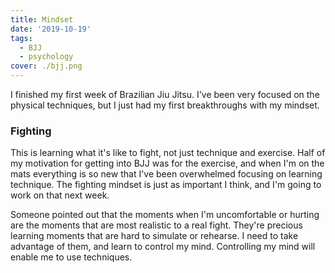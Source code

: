 ```yaml
---
title: Mindset
date: '2019-10-19'
tags:
  - BJJ
  - psychology
cover: ./bjj.png
---
```


I finished my first week of Brazilian Jiu Jitsu. I've been very focused on the physical techniques, but I just had my first breakthroughs with my mindset.

<!-- endexcerpt -->

### Fighting

This is learning what it's like to fight, not just technique and exercise. Half of my motivation for getting into BJJ was for the exercise, and when I'm on the mats everything is so new that I've been overwhelmed focusing on learning technique. The fighting mindset is just as important I think, and I'm going to work on that next week.

Someone pointed out that the moments when I'm uncomfortable or hurting are the moments that are most realistic to a real fight. They're precious learning moments that are hard to simulate or rehearse. I need to take advantage of them, and learn to control my mind. Controlling my mind will enable me to use techniques.
